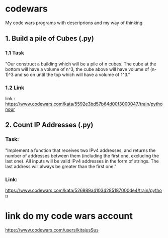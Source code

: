 # codewars
My code wars programs with descriprions and my way of thinking

## 1.  Build a pile of Cubes (.py)

### 1.1 Task
"Our construct a building which will be a pile of n cubes. The cube at the bottom will have a volume of n^3, the cube above will have volume of (n-1)^3 and so on until the top which will have a volume of 1^3."
### 1.2 Link 
link : https://www.codewars.com/kata/5592e3bd57b64d00f3000047/train/pythonour 
## 2. Count IP Addresses (.py)
### Task:
"Implement a function that receives two IPv4 addresses, and returns the number of addresses between them (including the first one, excluding the last one).
All inputs will be valid IPv4 addresses in the form of strings. The last address will always be greater than the first one."
### Link:
https://www.codewars.com/kata/526989a41034285187000de4/train/python

# link do my code wars account
https://www.codewars.com/users/kitajusSus
